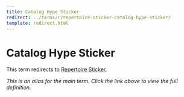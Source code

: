 ```yaml
---
title: Catalog Hype Sticker
redirect: ../terms/r/repertoire-sticker-catalog-hype-sticker/
template: redirect.html
---
```


# Catalog Hype Sticker

This term redirects to [Repertoire Sticker](../terms/r/repertoire-sticker-catalog-hype-sticker/).

*This is an alias for the main term. Click the link above to view the full definition.*

